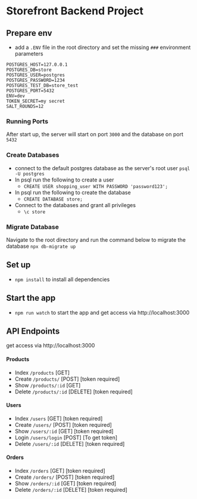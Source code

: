 # Storefront Backend Project

## Prepare env
- add a `.ENV` file in the root directory and set the missing `###` environment parameters
```
POSTGRES_HOST=127.0.0.1
POSTGRES_DB=store
POSTGRES_USER=postgres
POSTGRES_PASSWORD=1234
POSTGRES_TEST_DB=store_test
POSTGRES_PORT=5432
ENV=dev
TOKEN_SECRET=my secret
SALT_ROUNDS=12
```
### Running Ports 
After start up, the server will start on port `3000` and the database on port `5432`

### Create Databases
- connect to the default postgres database as the server's root user `psql -U postgres`
- In psql run the following to create a user 
    - `CREATE USER shopping_user WITH PASSWORD 'password123';`
- In psql run the following to create the  database
    - `CREATE DATABASE store;`
- Connect to the databases and grant all privileges
    - `\c store`
    
### Migrate Database
Navigate to the root directory and run the command below to migrate the database 
`npx db-migrate up`


## Set up
- `npm install` to install all dependencies
  

## Start the app
- `npm run watch` to start the app and get access via http://localhost:3000

## API Endpoints
get access via http://localhost:3000
#### Products
- Index `/products` [GET]
- Create `/products/` [POST] [token required]
- Show `/products/:id` [GET]
- Delete `/products/:id` [DELETE] [token required]


#### Users
- Index `/users` [GET] [token required]
- Create `/users/` [POST] [token required]
- Show `/users/:id` [GET] [token required]
- Login `/users/login` [POST] [To get token]
- Delete `/users/:id` [DELETE] [token required]

#### Orders
- Index `/orders` [GET] [token required]
- Create `/orders/` [POST] [token required]
- Show `/orders/:id` [GET] [token required]
- Delete `/orders/:id` [DELETE] [token required]

